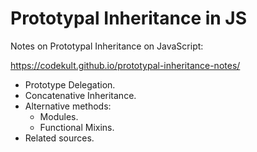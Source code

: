 # Prototypal Inheritance in JS

Notes on Prototypal Inheritance on JavaScript:

https://codekult.github.io/prototypal-inheritance-notes/

- Prototype Delegation.
- Concatenative Inheritance.
- Alternative methods:
    * Modules.
    * Functional Mixins.
- Related sources.
